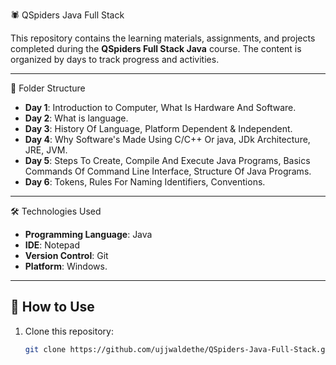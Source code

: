 🕷️ QSpiders Java Full Stack

This repository contains the learning materials, assignments, and projects completed during the **QSpiders Full Stack Java** course. The content is organized by days to track progress and activities.

---

📂 Folder Structure

- **Day 1**: Introduction to Computer, What Is Hardware And Software.
- **Day 2**: What is language.
- **Day 3**: History Of Language, Platform Dependent & Independent. 
- **Day 4**: Why Software's Made Using C/C++ Or java, JDk Architecture, JRE, JVM.
- **Day 5**: Steps To Create, Compile And Execute Java Programs, Basics Commands Of Command Line Interface, Structure Of Java Programs.
- **Day 6**: Tokens, Rules For Naming Identifiers, Conventions.




---

🛠 Technologies Used

- **Programming Language**: Java
- **IDE**: Notepad
- **Version Control**: Git
- **Platform**: Windows.

---

## 🚀 How to Use

1. Clone this repository:
   ```bash
   git clone https://github.com/ujjwaldethe/QSpiders-Java-Full-Stack.git

